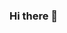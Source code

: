 ### Hi there 👋

<!--
**Aurelien0192/Aurelien0192** is a ✨ _special_ ✨ repository because its `README.md` (this file) appears on your GitHub profile.

🤗 ### Intro :

Hi, my name is Aurelien and welcome to my Github
I'm Javascript dev
I work with ReactJS, NodeJS, ExpressJS, Docker and MongoDB
